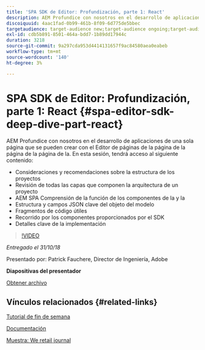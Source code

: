 ```yaml
---
title: 'SPA SDK de Editor: Profundización, parte 1: React'
description: AEM Profundice con nosotros en el desarrollo de aplicaciones de una sola página que se pueden crear con el Editor de páginas de la página de la página de la página de la.
discoiquuid: 4aac1fad-0b99-461b-8f09-6d775de5bbec
targetaudience: target-audience new;target-audience ongoing;target-audience upgrader
exl-id: cdb5b891-8501-464a-bdd7-1b89dd17944c
duration: 3218
source-git-commit: 9a297cda953d4414131657f9ac84580aea0eabeb
workflow-type: tm+mt
source-wordcount: '140'
ht-degree: 3%

---
```


# SPA SDK de Editor: Profundización, parte 1: React {#spa-editor-sdk-deep-dive-part-react}

AEM Profundice con nosotros en el desarrollo de aplicaciones de una sola página que se pueden crear con el Editor de páginas de la página de la página de la página de la. En esta sesión, tendrá acceso al siguiente contenido:

* Consideraciones y recomendaciones sobre la estructura de los proyectos
* Revisión de todas las capas que componen la arquitectura de un proyecto
* AEM SPA Comprensión de la función de los componentes de la y la
* Estructura y campos JSON clave del objeto del modelo
* Fragmentos de código útiles
* Recorrido por los componentes proporcionados por el SDK
* Detalles clave de la implementación

>[!VIDEO](https://video.tv.adobe.com/v/25194/?quality=9)

*Entregado el 31/10/18*

Presentado por: Patrick Fauchere, Director de Ingeniería, Adobe

**Diapositivas del presentador**

[Obtener archivo](assets/aem-gems-spa-editordeepdive-react-10312018.pdf)

## Vínculos relacionados {#related-links}

[Tutorial de fin de semana](https://experienceleague.adobe.com/docs/experience-manager-learn/getting-started-wknd-tutorial-develop/overview.html?lang=es)

[Documentación](https://helpx.adobe.com/experience-manager/6-4/sites/developing/using/spa-overview.html)

[Muestra: We retail journal](https://github.com/adobe/aem-sample-we-retail-journal)

<!--
[Get back to the Overview](https://helpx.adobe.com/experience-manager/kt/eseminars/gems/aem-index.html)
-->
